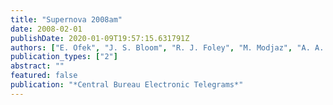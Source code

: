 ```yaml
---
title: "Supernova 2008am"
date: 2008-02-01
publishDate: 2020-01-09T19:57:15.631791Z
authors: ["E. Ofek", "J. S. Bloom", "R. J. Foley", "M. Modjaz", "A. A. Miller"]
publication_types: ["2"]
abstract: ""
featured: false
publication: "*Central Bureau Electronic Telegrams*"
---
```


